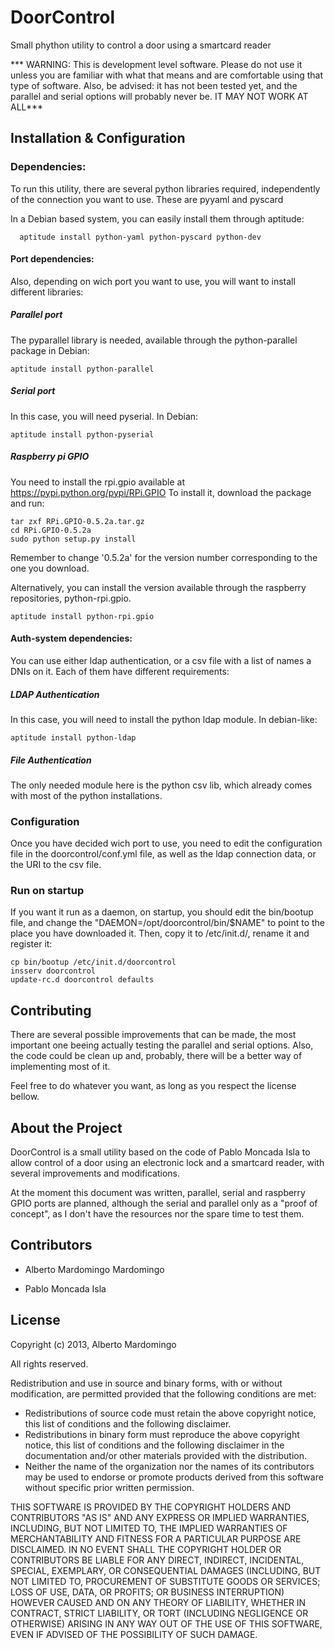 DoorControl
====================
Small phython utility to control a door using a smartcard reader

*** WARNING: This is development level software.  Please do not use it unless you
             are familiar with what that means and are comfortable using that type
             of software. Also, be advised: it has not been tested yet, and the 
             parallel and serial options will probably never be. IT MAY NOT WORK
             AT ALL***


Installation & Configuration
----------------------------

### Dependencies:

  To run this utility, there are several python libraries required, independently
  of the connection you want to use. These are pyyaml and pyscard
  
  In a Debian based system, you can easily install them through aptitude:
        
      aptitude install python-yaml python-pyscard python-dev


#### Port dependencies:

  Also, depending on wich port you want to use, you will want to install different
  libraries:
  
##### Parallel port
     
  The pyparallel library is needed, available through the python-parallel package
  in Debian:
  
    aptitude install python-parallel
           
##### Serial port
  
  In this case, you will need pyserial. In Debian:
  
    aptitude install python-pyserial
  
##### Raspberry pi GPIO
     
  You need to install the rpi.gpio available at https://pypi.python.org/pypi/RPi.GPIO
  To install it, download the package and run:
  
    tar zxf RPi.GPIO-0.5.2a.tar.gz
    cd RPi.GPIO-0.5.2a
    sudo python setup.py install
    
  Remember to change '0.5.2a' for the version number corresponding to the one you
  download.
  
  Alternatively, you can install the version available through the raspberry 
  repositories, python-rpi.gpio.
  
    aptitude install python-rpi.gpio
  
#### Auth-system dependencies:
  
  You can use either ldap authentication, or a csv file with a list of names a DNIs
  on it. Each of them have different requirements:
  
##### LDAP Authentication

  In this case, you will need to install the python ldap module. In debian-like:
  
    aptitude install python-ldap
    
##### File Authentication

  The only needed module here is the python csv lib, which already comes with most
  of the python installations.
         
### Configuration

  Once you have decided wich port to use, you need to edit the configuration file
  in the doorcontrol/conf.yml file, as well as the ldap connection data, or the
  URI to the csv file.
  
### Run on startup

  If you want it run as a daemon, on startup, you should edit the bin/bootup file,
  and change the "DAEMON=/opt/doorcontrol/bin/$NAME" to point to the place you have
  downloaded it. Then, copy it to /etc/init.d/, rename it and register it:
    
    cp bin/bootup /etc/init.d/doorcontrol
    insserv doorcontrol
    update-rc.d doorcontrol defaults
  

Contributing
------------

There are several possible improvements that can be made, the most important one
beeing actually testing the parallel and serial options. Also, the code could be
clean up and, probably, there will be a better way of implementing most of it.

Feel free to do whatever you want, as long as you respect the license bellow.


About the Project
-----------------
DoorControl is a small utility based on the code of Pablo Moncada Isla to 
allow control of a door using an electronic lock and a smartcard reader, with
several improvements and modifications.

At the moment this document was written, parallel, serial and raspberry GPIO ports
are planned, although the serial and parallel only as a "proof of concept", as I 
don't have the resources nor the spare time to test them.


Contributors
----------------

* Alberto Mardomingo Mardomingo

* Pablo Moncada Isla


License
-------
Copyright (c) 2013, Alberto Mardomingo

All rights reserved.

Redistribution and use in source and binary forms, with or without modification, are permitted provided that the following conditions are met:

  - Redistributions of source code must retain the above copyright notice, this list of conditions and the following disclaimer.
  - Redistributions in binary form must reproduce the above copyright notice, this list of conditions and the following disclaimer in the documentation and/or other materials provided with the distribution.
  - Neither the name of the organization nor the names of its contributors may be used to endorse or promote products derived from this software without specific prior written permission.

THIS SOFTWARE IS PROVIDED BY THE COPYRIGHT HOLDERS AND CONTRIBUTORS "AS IS" AND ANY EXPRESS OR IMPLIED WARRANTIES, INCLUDING, BUT NOT LIMITED TO, THE IMPLIED WARRANTIES OF MERCHANTABILITY AND FITNESS FOR A PARTICULAR PURPOSE ARE DISCLAIMED. IN NO EVENT SHALL THE COPYRIGHT HOLDER OR CONTRIBUTORS BE LIABLE FOR ANY DIRECT, INDIRECT, INCIDENTAL, SPECIAL, EXEMPLARY, OR CONSEQUENTIAL DAMAGES (INCLUDING, BUT NOT LIMITED TO, PROCUREMENT OF SUBSTITUTE GOODS OR SERVICES; LOSS OF USE, DATA, OR PROFITS; OR BUSINESS INTERRUPTION) HOWEVER CAUSED AND ON ANY THEORY OF LIABILITY, WHETHER IN CONTRACT, STRICT LIABILITY, OR TORT (INCLUDING NEGLIGENCE OR OTHERWISE) ARISING IN ANY WAY OUT OF THE USE OF THIS SOFTWARE, EVEN IF ADVISED OF THE POSSIBILITY OF SUCH DAMAGE.

